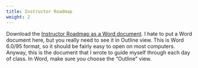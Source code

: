 ```yaml
---
title: Instructor Roadmap
weight: 2
---
```


Download the [Instructor Roadmap as a Word document](/perlcourse/docs/assets/perl_instructormap.doc). I hate to put a Word document here, but you really need to see it in Outline view. This is Word 6.0/95 format, so it should be fairly easy to open on most computers. Anyway, this is the document that I wrote to guide myself through each day of class. In Word, make sure you choose the “Outline” view.
